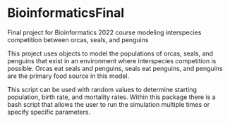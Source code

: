 # BioinformaticsFinal
Final project for Bioinformatics 2022 course modeling interspecies competition between orcas, seals, and penguins

This project uses objects to model the populations of orcas, seals, and penguins that exist in an environment where interspecies competition is possible.
Orcas eat seals and penguins, seals eat penguins, and penguins are the primary food source in this model.

This script can be used with random values to determine starting population, birth rate, and mortality rates.
Within this package there is a bash script that allows the user to run the simulation multiple times or specify specific parameters.
